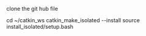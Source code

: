 clone the git hub file

cd ~/catkin_ws
catkin_make_isolated --install
source install_isolated/setup.bash
